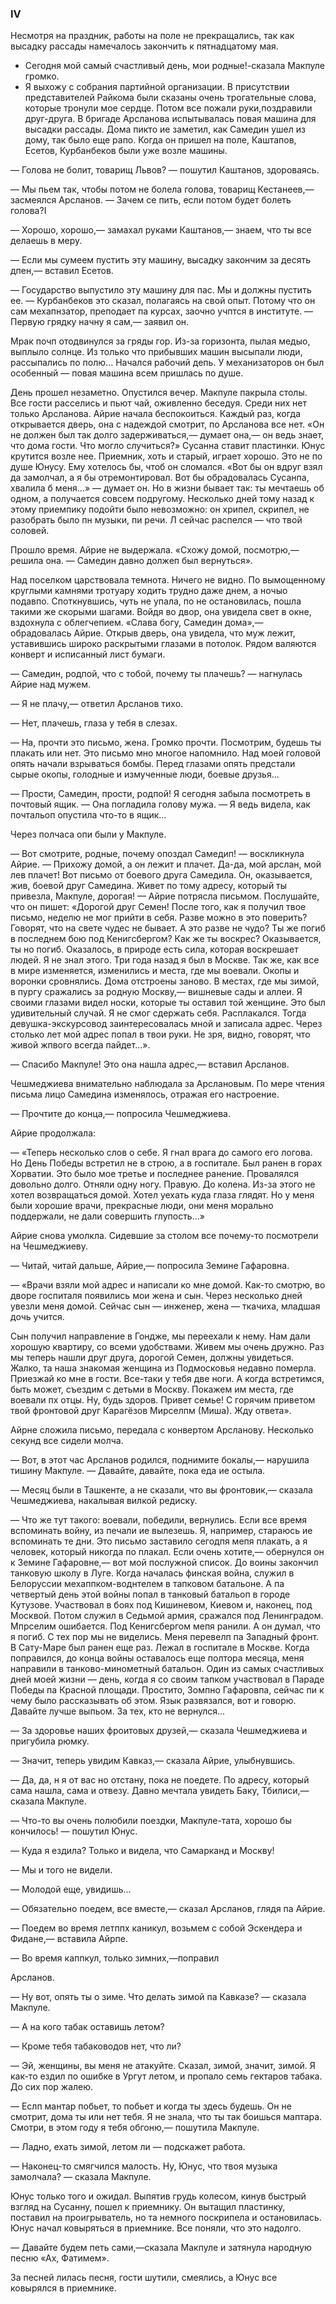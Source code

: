 ### IV

Несмотря на праздник, работы на поле не прекращались, так как высадку рассады намечалось закончить к пятнадцатому мая.

- Сегодня мой самый счастливый день, мои родные!-сказала Макпуле громко.
- Я выхожу с собрания партийной организации.
В присутствии представителей Райкома были сказаны очень трогательные слова, которые тронули мое сердце.
Потом все пожали руки,поздравили друг-друга.
В бригаде Арсланова испытывалась повая машина для высадки рассады.
Дома пикто ие заметил, как Самедин ушел из дому, так было еще рапо.
Когда он пришел на поле, Каштапов, Есетов, Курбанбеков были уже возле машины.

— Голова не болит, товарищ Львов?
— пошутил Каштанов, здороваясь.

— Мы пьем так, чтобы потом не болела голова, товарищ Кестанеев,— засмеялся Арсланов.
— Зачем се пить, если потом будет болеть голова?I

— Хорошо, хорошо,— замахал руками Каштанов,— знаем, что ты все делаешь в меру.

— Если мы сумеем пустить эту машину, высадку закончим за десять дпен,— вставил Есетов.

— Государство выпустило эту машину для пас.
Мы и должны пустить ее.
— Курбанбеков это сказал, полагаясь на свой опыт.
Потому что он сам мехапнзатор, преподает па курсах, заочно учптся в институте.
— Первую грядку начну я сам,— заявил он.

Мрак почп отодвинулся за гряды гор.
Из-за горизонта, пылая медыо, выплыло солнце.
Из только что прибывших машин высыпали люди, рассыпались по полю...
Начался рабочий депь.
У механизаторов он был особенный — повая машина всем пришлась по душе.

День прошел незаметно.
Опустился вечер.
Макпуле пакрыла столы.
Все гости расселись и пьют чай, оживленно беседуя.
Среди них нет только Арсланова.
Айрие начала беспокоиться.
Каждый раз, когда открывается дверь, она с надеждой смотрит, по Арсланова все нет.
«Он не должен был так долго задерживаться,— думает она,— он ведь знает, что дома гости.
Что могло случиться?» Сусанна ставит пластинки.
Юнус крутится возле нее.
Приемник, хоть и старый, играет хорошо.
Это не по душе Юнусу.
Ему хотелось бы, чтоб он сломался.
«Вот бы он вдруг взял да замолчал, а я бы отремонтировал.
Вот бы обрадовалась Сусанпа, хвалила б меня...» — думает он.
Но в жизни бывает так: ты мечтаешь об одном, а получается совсем подругому.
Несколько дней тому назад к этому приемпику подойти было невозможно: он хрипел, скрипел, не разобрать было пн музыки, пи речи.
Л сейчас распелся — что твой соловей.

Прошло время.
Айрие не выдержала.
«Схожу домой, посмотрю,— решила она.
— Самедин давно должеп был вернуться».

Над поселком царствовала темнота.
Ничего не видно.
По вымощенному круглыми камнями тротуару ходить трудно даже днем, а ночыо подавпо.
Споткнувшись, чуть не упала, по не остановилась, пошла такими же скорыми шагами.
Войдя во двор, она увидела свет в окне, вздохнула с облегчепием.
«Слава богу, Самедин дома»,— обрадовалась Айрие.
Открыв дверь, она увидела, что муж лежит, уставившись широко раскрытыми глазами в потолок.
Рядом валяются конверт и исписанный лист бумаги.

— Самедин, родпой, что с тобой, почему ты плачешь?
— нагнулась Айрие над мужем.

— Я не плачу,— ответил Арсланов тихо.

— Нет, плачешь, глаза у тебя в слезах.

— На, прочти это письмо, жена.
Громко прочти.
Посмотрим, будешь ты плакать или нет.
Это письмо мно многое напомнило.
Над моей головой опять начали взрываться бомбы.
Перед глазами опять предстали сырые окопы, голодные и измученные люди, боевые друзья...

— Прости, Самедин, прости, родпой!
Я сегодня забыла посмотреть в почтовый ящик.
— Она погладила голову мужа.
— Я ведь видела, как почтальоп опустила что-то в ящик...

Через полчаса опи были у Макпуле.

— Вот смотрите, родные, почему опоздал Самедип!
— воскликнула Айрие.
— Прихожу домой, а он лежит и плачет.
Да-да, мой арслан, мой лев плачет!
Вот письмо от боевого друга Самедила.
Он, оказывается, жив, боевой друг Самедина.
Живет по тому адресу, который ты привезла, Макпуле, дорогая!
— Айрие потрясла письмом.
Послушайте, что он пишет:
«Дорогой друг Семен!
После того, как я получил твое письмо, неделю не мог прийти в себя.
Разве можно в это поверить?
Говорят, что на свете чудес не бывает.
А это разве не чудо?
Ты же погиб в последнем бою под Кенигсбергом?
Как же ты воскрес?
Оказывается, ты но погиб.
Оказалось, в природе есть сила, которая воскрешает людей.
Я не знал этого.
Три года назад я был в Москве.
Так же, как все в мире изменяется, изменились и места, где мы воевали.
Окопы и воронки сровнялись.
Дома отстроены заново.
В местах, где мы зимой, в пургу сражались за родную Москву,— вишневые сады и аллеи.
Я своими глазами видел носки, которые ты оставил той женщине.
Это был удивительный случай.
Я не смог сдержать себя.
Расплакался.
Тогда девушка-экскурсовод заинтересовалась мной и записала адрес.
Через столько лет мой адрес попал в твои руки.
Не зря, видно, говорят, что живой жпвого всегда пайдет...».

— Спасибо Макпуле!
Это она нашла адрес,— вставил Арсланов.

Чешмеджиева внимательно наблюдала за Арслановым.
По мере чтения письма лицо Самедина изменялось, отражая его настроение.

— Прочтите до конца,— попросила Чешмеджиева.

Айрие продолжала:

— «Теперь несколько слов о себе.
Я гнал врага до самого его логова.
Но День Победы встретил не в строю, а в госпитале.
Был ранен в горах Хорватии.
Это было мое третье и последнее ранение.
Провалялся довольно долго.
Отняли одну ногу.
Правую.
До колена.
Из-за этого не хотел возвращаться домой.
Хотел уехать куда глаза глядят.
Но у меня были хорошие врачи, прекрасные люди, они меня морально поддержали, не дали совершить глупость...»

Айрие снова умолкла.
Сидевшие за столом все почему-то посмотрели на Чешмеджиеву.

— Читай, читай дальше, Айрие,— попросила Земине Гафаровна.

— «Врачи взяли мой адрес и написали ко мне домой.
Как-то смотрю, во дворе госпиталя появились мои жена и сын.
Через несколько дней увезли меня домой.
Сейчас сын — инженер, жена — ткачиха, младшая дочь учится.

Сын получил направление в Гондже, мы переехали к нему.
Нам дали хорошую квартиру, со всеми удобствами.
Живем мы очень дружно.
Раз мы теперь нашли друг друга, дорогой Семен, должны увидеться.
Жалко, та наша знакомая женщина из Подмосковья недавно померла.
Приезжай ко мне в гости.
Все-таки у тебя две ноги.
А когда встретимся, быть может, съездим с детьми в Москву.
Покажем им места, где воевали пх отцы.
Ну, будь здоров.
Привет семье!
С горячим приветом твой фронтовой друг Карагёзов Мирселпм (Миша).
Жду ответа».

Айрне сложила письмо, передала с конвертом Арсланову.
Несколько секунд все сидели молча.

— Вот, в этот час Арсланов родился, поднимите бокалы,— нарушила тишину Макпуле.
— Давайте, давайте, пока еда ие остыла.

— Месяц были в Ташкенте, а не сказали, что вы фронтовик,— сказала Чешмеджиева, накалывая вилкой редиску.

— Что же тут такого: воевали, победили, вернулись.
Если все время вспоминать войну, из печали ие вылезешь.
Я, например, стараюсь ие вспоминать те дни.
Это письмо заставило сегодпя мепя плакать, а я человек, который никогда по плакал.
Если очень хотите,— обернулся он к Земине Гафаровне,— вот мой послужной список.
До воины закончил танковую школу в Луге.
Когда началась финская война, служил в Белоруссии мехаппком-воднтелем в тапковом батальоне.
А па четвертый день этой войны попал в танковый батальоп в городе Кутузове.
Участвовал в боях под Кишиневом, Киевом и, наконец, под Москвой.
Потом служил в Седьмой армия, сражался под Ленинградом.
Мпрселим ошибается.
Под Кенигсбергом мепя ранили.
А он думал, что я погиб.
С тех пор мы не виделись.
Меня перевелп па Западный фронт.
В Сату-Маре был ранен еще раз.
Лежал в госпитале в Москве.
Когда поправился, до конца войны оставалось еще полтора месяца, меня направили в танково-минометный батальон.
Один из самых счастливых дней моей жизни — день, когда я со своим тапком участвовал в Параде Победы па Красной площади.
Простито, Зомпно Гафаровпа, сейчас пи к чему было рассказывать об этом.
Язык развязался, вот и говорю.
Давайте лучше выпьом.
За тех, кто не вернулся...

— За здоровье наших фроитовых друзей,— сказала Чешмеджиева и пригубила рюмку.

— Значит, теперь увидим Кавказ,— сказала Айрие, улыбнувшись.

— Да, да, н я от вас но отстану, пока не поедете.
По адресу, который сама нашла, сама и отвезу.
Давно мечтала увидеть Баку, Тбилиси,— сказала Макпуле.

— Что-то вы очень полюбили поездки, Макпуле-тата, хорошо бы кончилось!
— пошутил Юнус.

— Куда я ездила?
Только и видела, что Самарканд и Москву!

— Мы и того не видели.

— Молодой еще, увидишь...

— Обязательно поедем, все вместе,— сказал Арсланов, глядя па Айрие.

— Поедем во время летппх каникул, возьмем с собой Эскендера и Фидане,— вставила Айрпе.

— Во время каппкул, только зимних,—поправил

Арсланов.

— Ну вот, опять ты о зиме.
Что делать зимой па Кавказе?
— сказала Макпуле.

— А на кого табак оставишь летом?

— Кроме тебя табаководов нет, что ли?

— Эй, женщины, вы меня не атакуйте.
Сказал, зимой, значит, зимой.
Я как-то ездил по ошибке в Ургут летом, и пропало семь гектаров табака.
До сих пор жалею.

— Еслп мантар побьет, то побьет и когда ты здесь будешь.
Он не смотрит, дома ты или нет тебя.
Я не знала, что ты так боишься маптара.
Смотри, в этом году я тебя обгоню,— пошутила Макпуле.

— Ладно, ехать зимой, летом ли — подскажет работа.

— Наконец-то смягчился малость.
Ну, Юнус, что твоя музыка замолчала?
— сказала Макпуле.

Юнус только того и ожидал.
Выпятив грудь колесом, кинув быстрый взгляд на Сусанну, пошел к приемнику.
Он вытащил пластинку, поставил на проигрыватель, но та немного поскрипела и остановилась.
Юнус начал ковыряться в приемнике.
Все поняли, что это надолго.

— Давайте будем петь сами,—сказала Макпуле и затянула народную песню «Ах, Фатимем».

За песней лилась песня, гости шутили, смеялись, а Юнус все ковырялся в приемнике.
